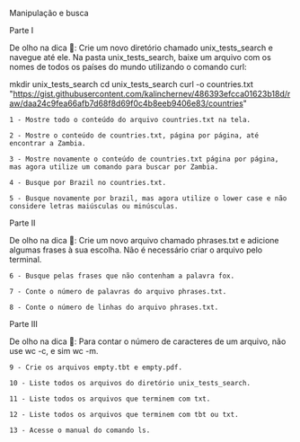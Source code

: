 Manipulação e busca

Parte I

De olho na dica 👀: Crie um novo diretório chamado unix_tests_search e navegue até ele.
Na pasta unix_tests_search, baixe um arquivo com os nomes de todos os países do mundo utilizando o comando curl:

mkdir unix_tests_search
cd unix_tests_search
curl -o countries.txt "https://gist.githubusercontent.com/kalinchernev/486393efcca01623b18d/raw/daa24c9fea66afb7d68f8d69f0c4b8eeb9406e83/countries"

    1 - Mostre todo o conteúdo do arquivo countries.txt na tela. 

    2 - Mostre o conteúdo de countries.txt, página por página, até encontrar a Zambia. 

    3 - Mostre novamente o conteúdo de countries.txt página por página, mas agora utilize um comando para buscar por Zambia.

    4 - Busque por Brazil no countries.txt.

    5 - Busque novamente por brazil, mas agora utilize o lower case e não considere letras maiúsculas ou minúsculas. 
	
Parte II

De olho na dica 👀: Crie um novo arquivo chamado phrases.txt e adicione algumas frases à sua escolha. 
Não é necessário criar o arquivo pelo terminal.

    6 - Busque pelas frases que não contenham a palavra fox. 

    7 - Conte o número de palavras do arquivo phrases.txt. 

    8 - Conte o número de linhas do arquivo phrases.txt. 
	
Parte III

De olho na dica 👀: Para contar o número de caracteres de um arquivo, não use wc -c, e sim wc -m.

    9 - Crie os arquivos empty.tbt e empty.pdf. 

    10 - Liste todos os arquivos do diretório unix_tests_search. 

    11 - Liste todos os arquivos que terminem com txt. 

    12 - Liste todos os arquivos que terminem com tbt ou txt. 

    13 - Acesse o manual do comando ls. 

